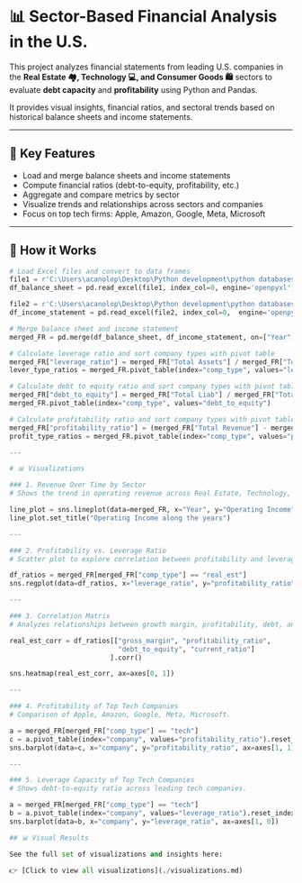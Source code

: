 # 📊 Sector-Based Financial Analysis in the U.S.

This project analyzes financial statements from leading U.S. companies in the **Real Estate 🏘️, Technology 💻, and Consumer Goods 🛍️** sectors to evaluate **debt capacity** and **profitability** using Python and Pandas.

It provides visual insights, financial ratios, and sectoral trends based on historical balance sheets and income statements.

---

## 🚀 Key Features

- Load and merge balance sheets and income statements
- Compute financial ratios (debt-to-equity, profitability, etc.)
- Aggregate and compare metrics by sector
- Visualize trends and relationships across sectors and companies
- Focus on top tech firms: Apple, Amazon, Google, Meta, Microsoft

---

## 🧠 How it Works

```python
# Load Excel files and convert to data frames
file1 = r'C:\Users\acanolop\Desktop\Python development\python databases\self development projects\Balance_Sheet.xlsx'
df_balance_sheet = pd.read_excel(file1, index_col=0, engine='openpyxl')

file2 = r'C:\Users\acanolop\Desktop\Python development\python databases\self development projects\Income_Statement.xlsx'
df_income_statement = pd.read_excel(file2, index_col=0,  engine='openpyxl')

# Merge balance sheet and income statement
merged_FR = pd.merge(df_balance_sheet, df_income_statement, on=["Year", "company", "comp_type"], suffixes=('_BS', '_IS'))

# Calculate leverage ratio and sort company types with pivot table
merged_FR["leverage_ratio"] = merged_FR["Total Assets"] / merged_FR["Total Stockholder Equity"]
lever_type_ratios = merged_FR.pivot_table(index="comp_type", values="leverage_ratio")

# Calculate debt to equity ratio and sort company types with pivot table
merged_FR["debt_to_equity"] = merged_FR["Total Liab"] / merged_FR["Total Stockholder Equity"]
merged_FR.pivot_table(index="comp_type", values="debt_to_equity")

# Calculate profitability ratio and sort company types with pivot table
merged_FR["profitability_ratio"] = (merged_FR["Total Revenue"] - merged_FR["Total Operating Expenses"])/merged_FR["Total Revenue"]
profit_type_ratios = merged_FR.pivot_table(index="comp_type", values="profitability_ratio")

---

# 📊 Visualizations

### 1. Revenue Over Time by Sector
# Shows the trend in operating revenue across Real Estate, Technology, and Consumer Goods.

line_plot = sns.lineplot(data=merged_FR, x="Year", y="Operating Income", hue="comp_type")
line_plot.set_title("Operating Income along the years")

---

### 2. Profitability vs. Leverage Ratio
# Scatter plot to explore correlation between profitability and leverage.

df_ratios = merged_FR[merged_FR["comp_type"] == "real_est"] 
sns.regplot(data=df_ratios, x="leverage_ratio", y="profitability_ratio", ax=axes[0, 0])

---

### 3. Correlation Matrix
# Analyzes relationships between growth margin, profitability, debt, and liquidity.

real_est_corr = df_ratios[["gross_margin", "profitability_ratio", 
                           "debt_to_equity", "current_ratio"]
                         ].corr()

sns.heatmap(real_est_corr, ax=axes[0, 1])

---

### 4. Profitability of Top Tech Companies
# Comparison of Apple, Amazon, Google, Meta, Microsoft.

a = merged_FR[merged_FR["comp_type"] == "tech"]
c = a.pivot_table(index="company", values="profitability_ratio").reset_index() 
sns.barplot(data=c, x="company", y="profitability_ratio", ax=axes[1, 1])

---

### 5. Leverage Capacity of Top Tech Companies
# Shows debt-to-equity ratio across leading tech companies.

a = merged_FR[merged_FR["comp_type"] == "tech"]
b = a.pivot_table(index="company", values="leverage_ratio").reset_index() 
sns.barplot(data=b, x="company", y="leverage_ratio", ax=axes[1, 0])

## 📊 Visual Results

See the full set of visualizations and insights here:

👉 [Click to view all visualizations](./visualizations.md)

